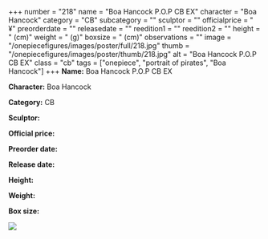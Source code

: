+++
number = "218"
name = "Boa Hancock P.O.P CB EX"
character = "Boa Hancock"
category = "CB"
subcategory = ""
sculptor = ""
officialprice = " ¥"
preorderdate = ""
releasedate = ""
reedition1 = ""
reedition2 = ""
height = " (cm)"
weight = " (g)"
boxsize = " (cm)"
observations = ""
image = "/onepiecefigures/images/poster/full/218.jpg"
thumb = "/onepiecefigures/images/poster/thumb/218.jpg"
alt = "Boa Hancock P.O.P CB EX"
class = "cb"
tags = ["onepiece", "portrait of pirates",  "Boa Hancock"]
+++
**Name:** Boa Hancock P.O.P CB EX

**Character:** Boa Hancock

**Category:** CB 

**Sculptor:** 

**Official price:** 

**Preorder date:** 

**Release date:** 

**Height:** 

**Weight:** 

**Box size:** 

<img src="/onepiecefigures/images/poster/thumb/218.jpg">